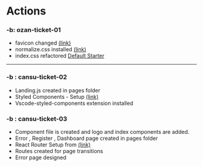 # Actions

### -b: ozan-ticket-01

- favicon changed [(link)](https://favicon.io/)
- normalize.css installed [(link)](https://necolas.github.io/normalize.css/)
- index.css refactored [Default Starter](https://youtu.be/UDdyGNlQK5w)
---

### -b : cansu-ticket-02

- Landing.js created in pages folder
- Styled Components - Setup [(link)](https://styled-components.com/docs)
- Vscode-styled-components extension installed
### -b : cansu-ticket-03

- Component file is created and logo and index components are added.
- Error , Register , Dashboard page created in pages folder
- React Router Setup from [(link)](https://reactrouter.com/docs/en/v6)
- Routes created for page transitions
- Error page designed
